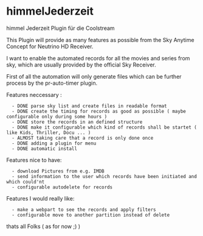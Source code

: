himmelJederzeit
===============

himmel Jederzeit Plugin für die Coolstream


This Plugin will provide as many features as possible from the Sky Anytime Concept for Neutrino HD Receiver.

I want to enable the automated records for all the movies and series from sky, which are usually provided by the official Sky Receiver.

First of all the automation will only generate files which can be further process by the pr-auto-timer plugin.

Features neccessary :

      - DONE parse sky list and create files in readable format
      - DONE create the timing for records as good as possible ( maybe configurable only during some hours )
      - DONE store the records in an defined structure
      - DONE make it configurable which kind of records shall be startet ( like Kids, Thriller, Docu ... )
      - ALMOST taking care that a record is only done once
      - DONE adding a plugin for menu
      - DONE automatic install
      
Features nice to have:

      - download Pictures from e.g. IMDB 
      - send information to the user which records have been initiated and which could'nt
      - configurable autodelete for records
      
Features I would really like:

      - make a webpart to see the records and apply filters
      - configurable move to another partition instead of delete
      
thats all Folks ( as for now ;) )
